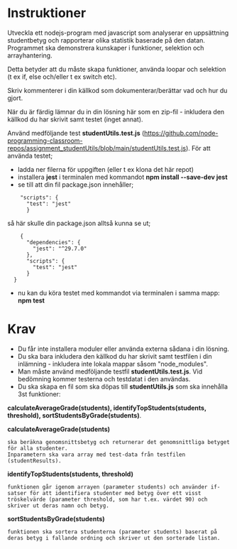 # Instruktioner

Utveckla ett nodejs-program med javascript som analyserar en uppsättning studentbetyg och rapporterar olika statistik baserade på den datan.
Programmet ska demonstrera kunskaper i funktioner, selektion och arrayhantering.

Detta betyder att du måste skapa funktioner, använda loopar och selektion (t ex if, else och/eller t ex switch etc).

Skriv kommenterer i din källkod som dokumenterar/berättar vad och hur du gjort.

När du är färdig lämnar du in din lösning här som en zip-fil - inkludera den källkod du har skrivit samt testet (inget annat).

Använd medföljande test **studentUtils.test.js** (https://github.com/node-programming-classroom-repos/assignment_studentUtils/blob/main/studentUtils.test.js).
För att använda testet;

- ladda ner filerna för uppgiften (eller t ex klona det här repot)
- installera **jest** i terminalen med kommandot **npm install --save-dev jest**
- se till att din fil package.json innehåller;

```
    "scripts": {
      "test": "jest"
      }
```

så här skulle din package.json alltså kunna se ut;


```
    {
      "dependencies": {
        "jest": "^29.7.0"
      },
      "scripts": {
        "test": "jest"
      }
  }
```

- nu kan du köra testet med kommandot via terminalen i samma mapp: **npm test**



# Krav

- Du får inte installera moduler eller använda externa sådana i din lösning.
- Du ska bara inkludera den källkod du har skrivit samt testfilen i din inlämning - inkludera inte lokala mappar såsom "node_modules".
- Man måste använd medföljande testfil **studentUtils.test.js**. Vid bedömning kommer testerna och testdatat i den användas.
- Du ska skapa en fil som ska döpas till **studentUtils.js** som ska innehålla 3st funktioner: 

**calculateAverageGrade(students), identifyTopStudents(students, threshold), sortStudentsByGrade(students)**.


**calculateAverageGrade(students)**
    
    ska beräkna genomsnittsbetyg och returnerar det genomsnittliga betyget för alla studenter.
    Inparametern ska vara array med test-data från testfilen (studentResults).

**identifyTopStudents(students, threshold)**

    funktionen går igenom arrayen (parameter students) och använder if-satser för att identifiera studenter med betyg över ett visst tröskelvärde (parameter threshold, som har t.ex. värdet 90) och skriver ut deras namn och betyg.

**sortStudentsByGrade(students)**

    funktionen ska sortera studenterna (parameter students) baserat på deras betyg i fallande ordning och skriver ut den sorterade listan.

